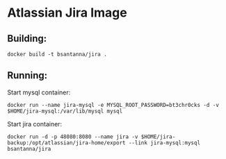 # Atlassian Jira Image

## Building:
```
docker build -t bsantanna/jira .
```

## Running:

Start mysql container:
```
docker run --name jira-mysql -e MYSQL_ROOT_PASSWORD=bt3chr0cks -d -v $HOME/jira-mysql:/var/lib/mysql mysql
```

Start jira container:
```
docker run -d -p 48080:8080 --name jira -v $HOME/jira-backup:/opt/atlassian/jira-home/export --link jira-mysql:mysql bsantanna/jira
```
